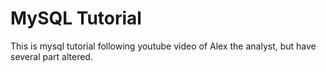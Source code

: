 # MySQL Tutorial

This is mysql tutorial following youtube video of Alex the analyst, but have several part altered.
